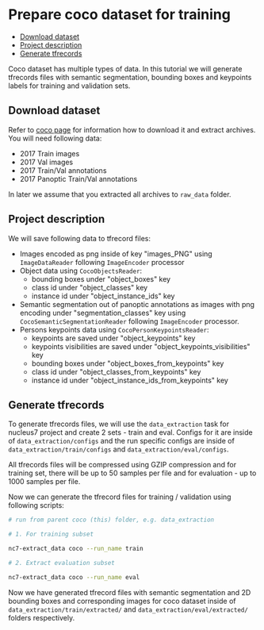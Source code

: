 Prepare coco dataset for training
=================================

- [Download dataset](#coco-download-dataset)
- [Project description](#coco-project-description)
- [Generate tfrecords](#coco-generate-tfrecords)

[download_link]: http://cocodataset.org/#download

Coco dataset has multiple types of data. In this tutorial we will generate
tfrecords files with semantic segmentation, bounding boxes and keypoints
labels for training and validation sets.

## Download dataset <a name="coco-download-dataset"></a>

Refer to [coco page][download_link] for information how to download it and
extract archives. You will need following data:

* 2017 Train images
* 2017 Val images
* 2017 Train/Val annotations
* 2017 Panoptic Train/Val annotations

In later we assume that you extracted all archives to `raw_data` folder.

## Project description <a name="coco-project-description"></a>

We will save following data to tfrecord files:

- Images encoded as png inside of key "images_PNG" using `ImageDataReader`
following `ImageEncoder` processor
- Object data using `CocoObjectsReader`:
    - bounding boxes under "object_boxes" key
    - class id under "object_classes" key
    - instance id under "object_instance_ids" key
- Semantic segmentation out of panoptic annotations as images with png encoding
under "segmentation_classes" key using `CocoSemanticSegmentationReader`
following `ImageEncoder` processor.
- Persons keypoints data using `CocoPersonKeypointsReader`:
    - keypoints are saved under "object_keypoints" key
    - keypoints visibilities are saved under "object_keypoints_visibilities" key
    - bounding boxes under "object_boxes_from_keypoints" key
    - class id under "object_classes_from_keypoints" key
    - instance id under "object_instance_ids_from_keypoints" key

## Generate tfrecords <a name="coco-generate-tfrecords"></a>

To generate tfrecords files, we will use the `data_extraction` task for nucleus7
project and create 2 sets - train and eval.
Configs for it are inside of `data_extraction/configs` and the run
specific configs are inside of `data_extraction/train/configs` and
`data_extraction/eval/configs`.

All tfrecords files will be compressed using GZIP compression and for training
set, there will be up to 50 samples per file and for evaluation - up to 1000
samples per file.

Now we can generate the tfrecord files for training / validation using following
scripts:

```bash
# run from parent coco (this) folder, e.g. data_extraction

# 1. For training subset

nc7-extract_data coco --run_name train 

# 2. Extract evaluation subset

nc7-extract_data coco --run_name eval 
```

Now we have generated tfrecord files with semantic segmentation and 2D bounding
boxes and corresponding images for coco dataset inside of
`data_extraction/train/extracted/` and `data_extraction/eval/extracted/`
folders respectively.
